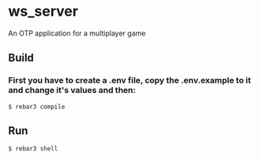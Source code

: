 ws_server
=====

An OTP application for a multiplayer game

Build
-----
### First you have to create a .env file, copy the .env.example to it and change it's values and then:
```
$ rebar3 compile
```

Run
---
```
$ rebar3 shell
```
